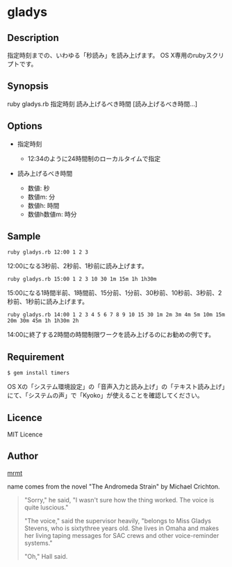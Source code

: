 gladys
======

## Description

指定時刻までの、いわゆる「秒読み」を読み上げます。
OS X専用のrubyスクリプトです。

## Synopsis

ruby gladys.rb 指定時刻 読み上げるべき時間 [読み上げるべき時間...]

## Options

* 指定時刻
  * 12:34のように24時間制のローカルタイムで指定

* 読み上げるべき時間
  * 数値: 秒
  * 数値m: 分
  * 数値h: 時間
  * 数値h数値m: 時分

## Sample

```
ruby gladys.rb 12:00 1 2 3
```
12:00になる3秒前、2秒前、1秒前に読み上げます。

```
ruby gladys.rb 15:00 1 2 3 10 30 1m 15m 1h 1h30m
```
15:00になる1時間半前、1時間前、15分前、1分前、30秒前、10秒前、3秒前、2秒前、1秒前に読み上げます。

```
ruby gladys.rb 14:00 1 2 3 4 5 6 7 8 9 10 15 30 1m 2m 3m 4m 5m 10m 15m 20m 30m 45m 1h 1h30m 2h
```
14:00に終了する2時間の時間制限ワークを読み上げるのにお勧めの例です。

## Requirement

```
$ gem install timers
```

OS Xの「システム環境設定」の「音声入力と読み上げ」の「テキスト読み上げ」にて、「システムの声」で「Kyoko」が使えることを確認してください。

## Licence

MIT Licence

## Author

[mrmt](https://github.com/mrmt)

name comes from the novel "The Andromeda Strain" by Michael Crichton.

> "Sorry," he said, "I wasn't sure how the thing worked. The voice is quite luscious."
>
> "The voice," said the supervisor heavily, "belongs to Miss Gladys Stevens, who is sixtythree years old. She lives in Omaha and makes her living taping messages for SAC crews and other voice-reminder systems."
>
> "Oh," Hall said.
